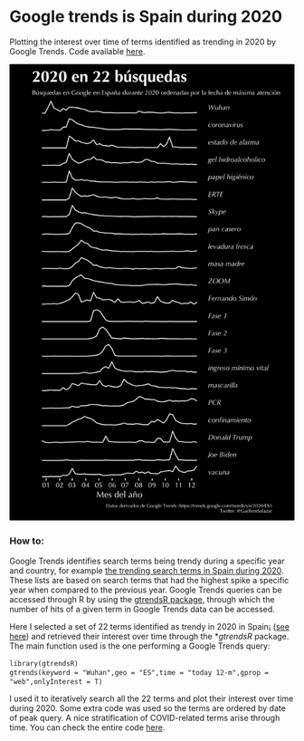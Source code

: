 # Google trends is Spain during 2020

Plotting the interest over time of terms identified as trending in 2020 by Google Trends. Code available [here](../code/google_trends_2020.R).

![osm](../images/2_gogle_trends_2020.png)

### How to:

Google Trends identifies search terms being trendy during a specific year and country, for example [the trending search terms in Spain during 2020](https://trends.google.com/trends/yis/2020/ES/). These lists are based on search terms that had the highest spike a specific year when compared to the previous year. Google Trends queries can be accessed through R by using the [gtrendsR package](https://cran.r-project.org/web/packages/gtrendsR/), through which the number of hits of a given term in Google Trends data can be accessed.

Here I selected a set of 22 terms identified as trendy in 2020 in Spain¡ ([see here](https://trends.google.com/trends/yis/2020/ES/)) and retrieved their interest over time through the **gtrendsR* package. The main function used is the one performing a Google Trends query:

```{R}
library(gtrendsR)
gtrends(keyword = "Wuhan",geo = "ES",time = "today 12-m",gprop = "web",onlyInterest = T)
```

I used it to iteratively search all the 22 terms and plot their interest over time during 2020. Some extra code was used so the terms are ordered by date of peak query. A nice stratification of COVID-related terms arise through time. You can check the entire code [here](../code/google_trends_2020.R).